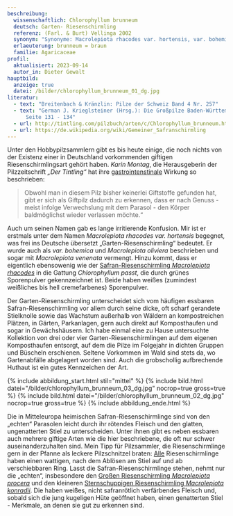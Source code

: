 ```yaml
---
beschreibung:
  wissenschaftlich: Chlorophyllum brunneum
  deutsch: Garten- Riesenschirmling
  referenz: (Farl. & Burt) Vellinga 2002
  synonym: "Synonyme: Macrolepiota rhacodes var. hortensis, var. bohemica"
  erlaeuterung: brunneum = braun
  familie: Agaricaceae
profil:
  aktualisiert: 2023-09-14
  autor_in: Dieter Gewalt
hauptbild:
  anzeige: true
  datei: /bilder/chlorophyllum_brunneum_01_dg.jpg
literatur:
  - text: "Breitenbach & Kränzlin: Pilze der Schweiz Band 4 Nr. 257"
  - text: "German J. Krieglsteiner (Hrsg.): Die Großpilze Baden-Württembergs Band 4,
      Seite 131 - 134"
  - url: http://tintling.com/pilzbuch/arten/c/Chlorophyllum_brunneum.html
  - url: https://de.wikipedia.org/wiki/Gemeiner_Safranschirmling
---
```

Unter den Hobbypilzsammlern gibt es bis heute einige, die noch nichts von der Existenz einer in Deutschland vorkommenden giftigen Riesenschirmlingsart gehört haben. *Karin Montag*, die Herausgeberin der Pilzzeitschrift *„Der Tintling“* hat ihre [gastrointenstinale](gastrointenstinal "Glossar") Wirkung so beschrieben:

> Obwohl man in diesem Pilz bisher keinerlei Giftstoffe gefunden hat, gibt er sich als Giftpilz dadurch zu erkennen, dass er nach Genuss - meist infolge Verwechslung mit dem Parasol - den Körper baldmöglichst wieder verlassen möchte.“

Auch um seinen Namen gab es lange irritierende Konfusion. Mir ist er erstmals unter dem Namen *Macrolepiota rhacodes var. hortensis* begegnet, was frei ins Deutsche übersetzt „Garten-Riesenschirmling“ bedeutet. Er wurde auch als *var. bohemica* und *Macrolepiota oliviera* beschrieben und sogar mit *Macrolepiota venenata* vermengt. Hinzu kommt, dass er eigentlich ebensowenig wie der [Safran-Riesenschirmling *Macrolepiota rhacodes*](/pilze/macrolepiota-rhacodes-safran-riesenschirmling) in die Gattung *Chlorophyllum passt*, die durch grünes Sporenpulver gekennzeichnet ist. Beide haben weißes (zumindest weißliches bis hell cremefarbenes) Sporenpulver.

Der Garten-Riesenschirmling unterscheidet sich vom häufigen essbaren Safran-Riesenschirmling vor allem durch seine dicke, oft scharf gerandete Stielknolle sowie das Wachstum außerhalb von Wäldern an kompostreichen Plätzen, in Gärten, Parkanlagen, gern auch direkt auf Komposthaufen und sogar in Gewächshäusern. Ich habe einmal eine zu Hause untersuchte Kollektion von drei oder vier Garten-Riesenschirmlingen auf dem eigenen Komposthaufen entsorgt, auf dem die Pilze im Folgejahr in dichten Gruppen und Büscheln erschienen. Seltene Vorkommen im Wald sind stets da, wo Gartenabfälle abgelagert worden sind. Auch die grobschollig aufbrechende Huthaut ist ein gutes Kennzeichen der Art.

{% include abbildung_start.html stil="mittel" %}
{% include bild.html datei="/bilder/chlorophyllum_brunneum_03_dg.jpg" nocrop=true gross=true %}
{% include bild.html datei="/bilder/chlorophyllum_brunneum_02_dg.jpg" nocrop=true gross=true %}
{% include abbildung_ende.html %}

Die in Mitteleuropa heimischen Safran-Riesenschirmlinge sind von den „echten“ Parasolen leicht durch ihr rötendes Fleisch und den glatten, ungenatterten Stiel zu unterscheiden. Unter ihnen gibt es neben essbaren auch mehrere giftige Arten wie die hier beschriebene, die oft nur schwer auseinanderzuhalten sind. Mein Tipp für Pilzsammler, die Riesenschirmlinge gern in der Pfanne als leckere Pilzschnitzel braten: <ins>Alle</ins> Riesenschirmlinge haben einen wattigen, nach dem Ablösen am Stiel auf und ab verschiebbaren Ring. Lasst die Safran-Riesenschirmlinge stehen, nehmt nur die „echten“, insbesondere den [Großen Riesenschirmling *Macrolepiota procera*](/pilze/macrolepiota-procera-großer-riesenschirmling) und den kleineren [Sternschuppigen Riesenschirmling *Macrolepiota konradii*](/pilze/macrolepiota-konradii-sternschuppiger-riesenschirmling). Die haben weißes, nicht safranrötlich verfärbendes Fleisch und, sobald sich die jung kugeligen Hüte geöffnet haben, einen genatterten Stiel -  Merkmale, an denen sie gut zu erkennen sind.